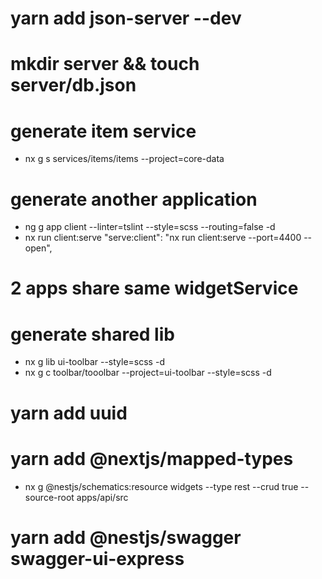 # yarn add json-server --dev

# mkdir server && touch server/db.json

# generate item service

- nx g s services/items/items --project=core-data

# generate another application

- ng g app client --linter=tslint --style=scss --routing=false -d
- nx run client:serve
  "serve:client": "nx run client:serve --port=4400 --open",

# 2 apps share same widgetService

# generate shared lib

- nx g lib ui-toolbar --style=scss -d
- nx g c toolbar/tooolbar --project=ui-toolbar --style=scss -d

# yarn add uuid

# yarn add @nextjs/mapped-types

- nx g @nestjs/schematics:resource widgets --type rest --crud true --source-root apps/api/src

# yarn add @nestjs/swagger swagger-ui-express
